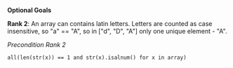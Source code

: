 **Optional Goals**

**Rank 2**: An array can contains latin letters. Letters are counted as case insensitive,
so "a" == "A", so in ["d", "D", "A"] only one unique element - "A".

_Precondition Rank 2_

```
all(len(str(x)) == 1 and str(x).isalnum() for x in array)
```
